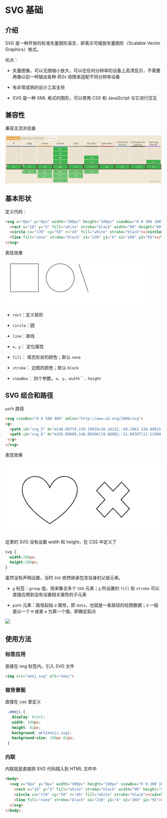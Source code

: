# SVG 基础

## 介绍

SVG 是一种开放的标准矢量图形语言，即表示可缩放矢量图形（Scalable Vector Graphics）格式。

优点：

- 矢量图像，可以无限缩小放大，可以在任何分辨率的设备上高清显示，不需要再像以前一样输出各种 @2x 倍图来适配不同分辨率设备

- 有非常成熟的设计工具支持

- SVG 是一种 XML 格式的图形，可以使用 CSS 和 JavaScript 与它进行交互


## 兼容性

兼容主流浏览器

![](/imgs/svg/svg.png)

## 基本形状

定义代码：

```html
<svg x="0px" y="0px" width="300px" height="100px" viewBox="0 0 300 100">
  <rect x="10" y="5" fill="white" stroke="black" width="90" height="90"></rect>
  <circle cx="170" cy="50" r="45" fill="white" stroke="black"></circle>
  <line fill="none" stroke="black" x1="230" y1="6" x2="260" y2="95"></line>
</svg>
```
表现效果

![](/imgs/svg/s1.png)

- `rect`：定义矩形

- `circle`：圆

- `line`：直线

- `x，y`： 定位属性

- `fill`： 填充形状的颜色；默认 `none`

- `stroke`： 边框的颜色；默认 `block`

- `viewBox`： 四个参数，`x`、`y`、`width``、height`

## SVG 组合和路径

`path` 路径

```html
<svg viewBox="0 0 580 400" xmlns="http://www.w3.org/2000/svg">
<g>
  <path id="svg_5" d="m148.60774,139.10039c28.24222,-69.1061 138.89615,0 0,88.8507c-138.89615,-88.8507 -28.24222,-157.9568 0,-88.8507z" fill-opacity="null" stroke-opacity="null" stroke-width="1.5" stroke="#000" fill="none"/>
  <path id="svg_6" d="m265.00089,146.09396l19.88082,-21.09307l21.11909,22.40665l21.11909,-22.40665l19.88101,21.09307l-21.11909,22.40684l21.11909,22.40684l-19.88101,21.09326l-21.11909,-22.40684l-21.11909,22.40684l-19.88082,-21.09326l21.11891,-22.40684l-21.11891,-22.40684z" fill-opacity="null" stroke-opacity="null" stroke-width="1.5" stroke="#000" fill="none"/>
 </g>
</svg>
```
表现效果

![](/imgs/svg/s2.png)

这里的 SVG 没有设置 width 和 height，在 CSS 中定义了

```css
svg {
  width:280px;
  height:200px;
}
```
虽然没有声明设置，当时 `SVG` 依然继承包含自身的父级元素。

- `g` 标签：`group` 组，用来集合多个 `SVG` 元素；`g` 所设置的 `fill` 和 `stroke`  可以直接应用到没有设置相关属性的子元素

- `path` 元素：路径起始 `d` 属性，即 `data`，也就是一条路径的绘图数据；`d` 一般是以一个 `M` 或者 `m` 为第一个值，即确定起点

![](https://p3-juejin.byteimg.com/tos-cn-i-k3u1fbpfcp/89c803e210ec48f8ab78a43b296d6a2d~tplv-k3u1fbpfcp-zoom-in-crop-mark:4536:0:0:0.image)

## 使用方法

### 标签应用

直接在 img 标签内，引入 SVG 文件

```html
<img src="emoj.svg" alt="emoj">
```

### 做背景图

直接在 css 里定义

```css
 .emoji {
   display: block;
   width: 100px;
   height: 82px;
   background: url(emoji.svg);
   background-size: 100px 82px;
 }
```

### 内联

内联就是直接把 SVG 代码插入到 HTML 文件中

```html
<body>
  <svg x="0px" y="0px" width="300px" height="100px" viewBox="0 0 300 100">
    <rect x="10" y="5" fill="white" stroke="black" width="90" height="90"></rect>
    <circle cx="170" cy="50" r="45" fill="white" stroke="black"></circle>
    <line fill="none" stroke="black" x1="230" y1="6" x2="260" y2="95"></line>
  </svg>
</body>
```